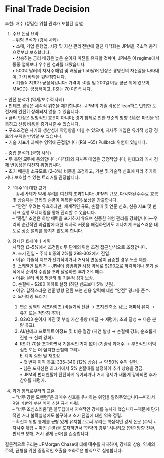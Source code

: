 # Final Trade Decision

추천: 매수 (정밀한 위험 관리가 포함된 실행)

1. 주요 논점 요약  
– 위험 분석가 (강세 사례)  
  • 소매, 기업 은행업, 시장 및 자산 관리 전반에 걸친 다각화는 JPM을 국소적 충격으로부터 보호합니다.  
  • 상승하는 금리 배경은 높은 순이자 마진을 유지할 것이며, JPM은 이 regime에서 동종 업체보다 우수한 성과를 내왔습니다.  
  • 500억 달러의 자사주 매입 및 배당금 1.50달러 인상은 경영진의 자신감을 나타내며, 가치 바닥을 뒷받침합니다.  
  • 기술적 지표가 긍정적입니다: 가격이 50일 및 200일 이동 평균 위에 있으며, MACD는 긍정적이고, RSI는 70 미만입니다.  

– 안전 분석가 (약세/보수적 사례)  
  • 핀테크 경쟁은 세속적 위협을 제기합니다—JPM의 기술 비용은 lean하고 민첩한 도전자에 완전히 상쇄되지 않을 수 있습니다.  
  • 금리 인상은 일방적인 흐름이 아니며; 경기 침체로 인한 연준의 방향 전환은 마진을 압축하고 신용 비용을 증가시킬 수 있습니다.  
  • 구조조정은 사기와 생산성에 악영향을 미칠 수 있으며; 자사주 매입은 유기적 성장 경로의 부족을 반영할 수 있습니다.  
  • 기술 지표가 과매수 영역에 근접합니다 (RSI ~65) Pullback 위험이 있습니다.  

– 중립 분석가 (균형 사례)  
  • 두 측면 모두에 동의합니다: 다각화와 자사주 매입은 긍정적입니다; 핀테크와 거시 경제 변동성은 여전히 위험입니다.  
  • 초기 배분을 소규모로 (2–3%) 비중을 조정하고, 기본 및 기술적 신호에 따라 추가하거나 보호할 수 있는 트리거를 권장합니다.  

2. “매수”에 대한 근거  
– 강세 사례가 약세 우려를 여전히 초과합니다: JPM의 규모, 다각화된 수수료 흐름 및 상승하는 금리의 순풍이 독특한 위험-보상을 창출합니다.  
– “안전” 우려는 유효하지만, 체계적인 규모, 손절매 및 연준 신호, 신용 지표 및 핀테크 실행 모니터링을 통해 관리할 수 있습니다.  
– “중립” 조언은 하방 매력을 포기하지 않으며 신중한 위험 관리를 강화합니다—우리의 순간적인 과감함에 대한 역사적 커밋을 해결하면서도 지나치게 조심스러운 태도로 상승 랠리를 놓치지 않도록 합니다.  

3. 정제된 트레이더 계획  
시작점 (3–5%에서 조정됨): 두 단계의 위험 조정 접근 방식으로 조정합니다.  
  A. 초기 진입 – 주식 비중의 2%를 $298–$302에서 진입.  
     • 이유: 기술적 지표가 단기적이거나 거시적 변동성이 급증할 경우 노출 제한.  
  B. 스케일인 트리거 – JPM이 광범위한 시장 약세로 $290으로 하락하거나 분기 실적에서 순이자 수입을 초과 달성하면 추가 2% 매수.  
     • 이유: 달러 비용 평균화 및 기본적 성과 보상.  
  C. 손절매 – $280 이하로 설정 (하단 밴드보다 5% 낮음).  
     • 이유: 갑작스러운 연준 방향 전환 또는 신용 압력에 대한 “안전” 경고를 준수.  
  D. 모니터링 트리거  
     1. 연준 정책의 서프라이즈 (비둘기적 전환 → 포지션 축소 검토; 매파적 유지 → 유지 또는 적당히 추가).  
     2. Q2/Q3 순이자 마진 및 부실 자산 동향 (미달 → 재평가; 초과 달성 → 다음 분량 목표).  
     3. AI/핀테크 프로젝트 이정표 및 비용 절감 (지연 발생 → 손절매 강화; 순조롭게 진행 → 신뢰 강화).  
     4. RSI가 70을 초과하면서 기본적인 지지 없이 (기술적 과매수 → 부분적인 이익 실현 또는 더 엄격한 손절매 고려).  
  E. 이익 실현 및 재조정  
     • 첫 번째 이익 목표: $335–$340 (12% 상승) → 약 50% 수익 실현.  
     • 남은 포지션은 최고가에서 5% 손절매를 설정하여 추가 상승을 잠금.  
     • JPM의 펀더멘탈이 탄탄하게 유지되거나 거시 경제가 새롭게 강화되면 추가 참여를 재평가.  

4. 과거 통화로부터의 교훈  
– “너무 강한 모멘텀”은 과매수 신호를 무시하는 위험을 알려주었습니다—따라서 RSI 기반의 부분 이익 실현 규칙 마련.  
– “너무 조심스러움”은 블루칩에서 지속적인 강세를 놓치게 했습니다—때문에 단기적인 거시 불확실성에도 불구하고 초기 진입에 대한 약속 정립.  
– 확신과 위험 통제를 균형 있게 유지함으로써 우리는 핵심적인 강세 논문 (수익 + 자사주 매입 + 마진 순풍)을 포착하면서 “만약의 경우” 시나리오 (연준 방향 전환, 핀테크 방해, 거시 경제 둔화)를 존중합니다.

결론적으로 우리는 JPMorgan Chase에 대해 **매수**를 지지하며, 강세의 상승, 약세의 주의, 균형을 위한 중립적인 호출을 조화로운 방식으로 실행합니다.
